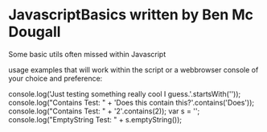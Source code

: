 JavascriptBasics
written by Ben Mc Dougall
=========================

Some basic utils often missed within Javascript

usage examples that will work within the script or a webbrowser console of your choice and preference:

console.log('Just testing something really cool I guess.'.startsWith(''));
console.log("Contains Test: " + 'Does this contain this?'.contains('Does'));
console.log("Contains Test: " + '2'.contains(2));
var s = '';
console.log("EmptyString Test: " + s.emptyString());
